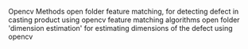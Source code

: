 
Opencv Methods
open folder feature matching, for detecting defect in casting product using opencv feature matching algorithms
open folder 'dimension estimation' for estimating dimensions of the defect using opencv
